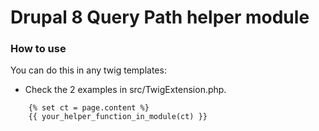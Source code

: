 # Drupal 8 Query Path helper module

### How to use
You can do this in any twig templates:
- Check the 2 examples in src/TwigExtension.php.
```twig
    {% set ct = page.content %}
    {{ your_helper_function_in_module(ct) }}
```